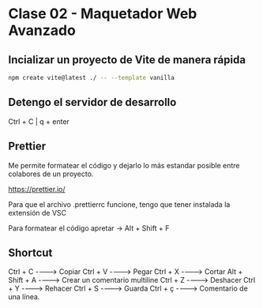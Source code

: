 # Clase 02 - Maquetador Web Avanzado

## Incializar un proyecto de Vite de manera rápida

```sh
npm create vite@latest ./ -- --template vanilla
```

## Detengo el servidor de desarrollo

Ctrl + C | q + enter

## Prettier 
Me permite formatear el código y dejarlo lo más estandar posible entre colabores de un proyecto.

<https://prettier.io/>

Para que el archivo .prettierrc funcione, tengo que tener instalada la extensión de VSC

Para formatear el código apretar -> Alt + Shift + F

## Shortcut

Ctrl + C ----> Copiar
Ctrl + V ----> Pegar
Ctrl + X ----> Cortar
Alt + Shift + A ----> Crear un comentario multiline
Ctrl + Z ----> Deshacer
Ctrl + Y ----> Rehacer
Ctrl + S ----> Guarda
Ctrl + ç ----> Comentario de una línea.